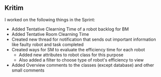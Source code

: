## Kritim

I worked on the following things in the Sprint:
- Added Tentative Clearning Time of a robot backlog for BM
- Added Tentative Room Clearning Time
- Created new thread for notification that sends out important information like faulty robot and task completed
- Created ways for SM to evaluate the efficiency time for each robot
    - Added new attributes to robot class for this purpose
    - Also added a filter to choose type of robot's efficiency to view
- Added Overview comments to the classes (except database) and other small comments